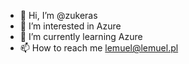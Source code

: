 - 👋 Hi, I’m @zukeras
- 👀 I’m interested in Azure
- 🌱 I’m currently learning Azure
- 📫 How to reach me lemuel@lemuel.pl

<!---
zukeras/zukeras is a ✨ special ✨ repository because its `README.md` (this file) appears on your GitHub profile.
You can click the Preview link to take a look at your changes.
--->
